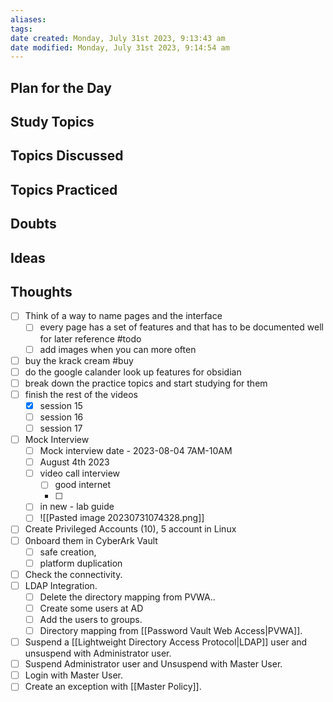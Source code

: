 ```yaml
---
aliases: 
tags: 
date created: Monday, July 31st 2023, 9:13:43 am
date modified: Monday, July 31st 2023, 9:14:54 am
---
```


## Plan for the Day

## Study Topics

## Topics Discussed

## Topics Practiced

## Doubts

## Ideas

## Thoughts
- [ ] Think of a way to name pages and the interface
	- [ ] every page has a set of features and that has to be documented well for later reference #todo 
	- [ ] add images when you can more often
- [ ] buy the krack cream #buy
- [ ] do the google calander look up features for obsidian
- [ ] break down the practice topics and start studying for them
- [ ] finish the rest of the videos
	- [x] session 15
	- [ ] session 16
	- [ ] session 17
- [ ] Mock Interview
	- [ ] Mock interview date - 2023-08-04 7AM-10AM
	- [ ] August 4th 2023
	- [ ] video call interview
		- [ ] good internet
		- [ ] 
	- [ ] in new - lab guide
	- [ ] ![[Pasted image 20230731074328.png]]  
- [ ] Create Privileged Accounts (10), 5 account in Linux  
- [ ] 0nboard them in CyberArk Vault
	- [ ] safe creation, 
	- [ ] platform duplication
- [ ] Check the connectivity.  
- [ ] LDAP Integration.  
	- [ ] Delete the directory mapping from PVWA..  
	- [ ] Create some users at AD  
	- [ ] Add the users to groups.  
	- [ ] Directory mapping from [[Password Vault Web Access|PVWA]].  
- [ ] Suspend a [[Lightweight Directory Access Protocol|LDAP]] user and unsuspend with Administrator user.
- [ ] Suspend Administrator user and Unsuspend with Master User.
- [ ] Login with Master User.
- [ ] Create an exception with [[Master Policy]].